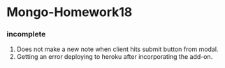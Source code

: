 # Mongo-Homework18

### incomplete
1. Does not make a new note when client hits submit button from modal.
2. Getting an error deploying to heroku after incorporating the add-on. 
